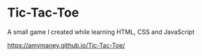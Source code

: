 # Tic-Tac-Toe

A small game I created while learning HTML, CSS and JavaScript


https://amymaney.github.io/Tic-Tac-Toe/
